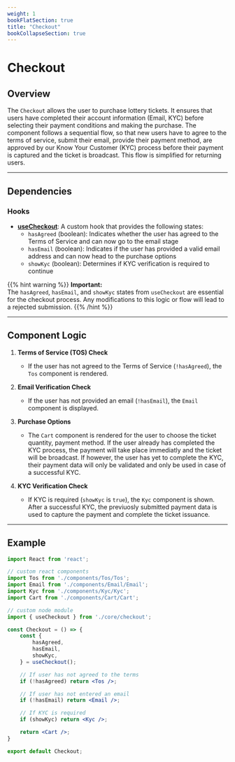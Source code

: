 ```yaml
---
weight: 1
bookFlatSection: true
title: "Checkout"
bookCollapseSection: true
---
```


# Checkout

## Overview
The `Checkout` allows the user to purchase lottery tickets. It ensures that users have completed their account information (Email, KYC) before selecting their payment conditions and making the purchase. The component follows a sequential flow, so that new users have to agree to the terms of service, submit their email, provide their payment method, are approved by our Know Your Customer (KYC) process before their payment is captured and the ticket is broadcast. This flow is simplified for returning users.

---

## Dependencies

### Hooks
- [**useCheckout**](/docs/hooks/use-checkout/): A custom hook that provides the following states:
  - `hasAgreed` (boolean): Indicates whether the user has agreed to the Terms of Service and can now go to the email stage
  - `hasEmail` (boolean): Indicates if the user has provided a valid email address and can now head to the purchase options
  - `showKyc` (boolean): Determines if KYC verification is required to continue

{{% hint warning %}}
**Important:**  
The `hasAgreed`, `hasEmail`, and `showKyc` states from `useCheckout` are essential for the checkout process. Any modifications to this logic or flow will lead to a rejected submission.
{{% /hint %}}

---

## Component Logic
1. **Terms of Service (TOS) Check**
   - If the user has not agreed to the Terms of Service (`!hasAgreed`), the `Tos` component is rendered.

2. **Email Verification Check**
   - If the user has not provided an email (`!hasEmail`), the `Email` component is displayed.

3. **Purchase Options**
   - The `Cart` component is rendered for the user to choose the ticket quantity, payment method. If the user already has completed the KYC process, the payment will take place immediatly and the ticket will be broadcast. If however, the user has yet to complete the KYC, their payment data will only be validated and only be used in case of a successful KYC.

4. **KYC Verification Check**
   - If KYC is required (`showKyc` is `true`), the `Kyc` component is shown. After a successful KYC, the previuosly submitted payment data is used to capture the payment and complete the ticket issuance.



---

## Example

```jsx
import React from 'react';

// custom react components
import Tos from './components/Tos/Tos';
import Email from './components/Email/Email';
import Kyc from './components/Kyc/Kyc';
import Cart from './components/Cart/Cart';

// custom node module
import { useCheckout } from './core/checkout';

const Checkout = () => {
	const {
		hasAgreed,
		hasEmail,
		showKyc,
	} = useCheckout();

	// If user has not agreed to the terms
	if (!hasAgreed) return <Tos />;

	// If user has not entered an email
	if (!hasEmail) return <Email />;

	// If KYC is required
	if (showKyc) return <Kyc />;

	return <Cart />;
}

export default Checkout;
```
